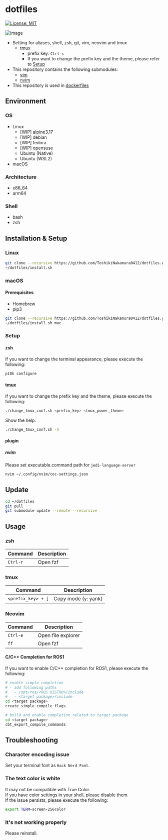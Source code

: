 # dotfiles

[![License: MIT](https://img.shields.io/badge/License-MIT-yellow.svg)](https://opensource.org/licenses/MIT)

![image](https://github.com/ToshikiNakamura0412/dotfiles/wiki/images/dotfiles.png)

- Setting for aliases, shell, zsh, git, vim, neovim and tmux
  - tmux
    - prefix key: `Ctrl-s`
    - If you want to change the prefix key and the theme, please refer to [Setup](#setup)
- This repository contains the following submodules:
  - [vim](https://github.com/ToshikiNakamura0412/vim.git)
  - [nvim](https://github.com/ToshikiNakamura0412/nvim.git)
- This repository is used in [dockerfiles](https://github.com/ToshikiNakamura0412/dockerfiles.git)

## Environment
### OS
- Linux
  - [WIP] alpine3.17
  - [WIP] debian
  - [WIP] fedora
  - [WIP] opensuse
  - Ubuntu (Native)
  - Ubuntu (WSL2)
- macOS

### Architecture
- x86_64
- arm64

### Shell
- bash
- zsh

## Installation & Setup
### Linux
```bash
git clone --recursive https://github.com/ToshikiNakamura0412/dotfiles.git ~/dotfiles
~/dotfiles/install.sh
```

### macOS
#### Prerequisites
- Homebrew
- pip3
```bash
git clone --recursive https://github.com/ToshikiNakamura0412/dotfiles.git ~/dotfiles
~/dotfiles/install.sh mac
```

### Setup
#### zsh
If you want to change the terminal appearance, please execute the following:
```bash
p10k configure
```
#### tmux
If you want to change the prefix key and the theme, please execute the following:
```bash
./change_tmux_conf.sh <prefix_key> <tmux_power_theme>
```
Show the help:
```bash
./change_tmux_conf.sh -h
```
#### plugin
##### nvim
Please set executable.command path for `jedi-language-server`
```bash
nvim ~/.config/nvim/coc-settings.json
```

## Update
```bash
cd ~/dotfiles
git pull
git submodule update --remote --recursive
```

## Usage
### zsh
| Command | Description |
| --- | --- |
| `Ctrl-r` | Open fzf |

### tmux
| Command | Description |
| --- | --- |
| `<prefix_key> + [` | Copy mode (`y`: yank) |

### Neovim
| Command | Description |
| --- | --- |
| `Ctrl-e` | Open file explorer |
| `ff` | Open fzf |

#### C/C++ Completion for ROS1
If you want to enable C/C++ completion for ROS1, please execute the following:
```bash
# enable simple completion
# - add following paths
#   - /opt/ros/<ROS DISTRO>/include
#   - <target package>/include
cd <target package>
create_simple_compile_flags

# build and enable completion related to target package
cd <target package>
cbt_export_compile_commands
```

## Troubleshooting
### Character encoding issue
Set your terminal font as `Hack Nerd Font`.

### The text color is white
It may not be compatible with True Color.<br>
If you have color settings in your shell, please disable them.<br>
If the issue persists, please execute the following:
```bash
export TERM=screen-256color
```

### It's not working properly
Please reinstall.
